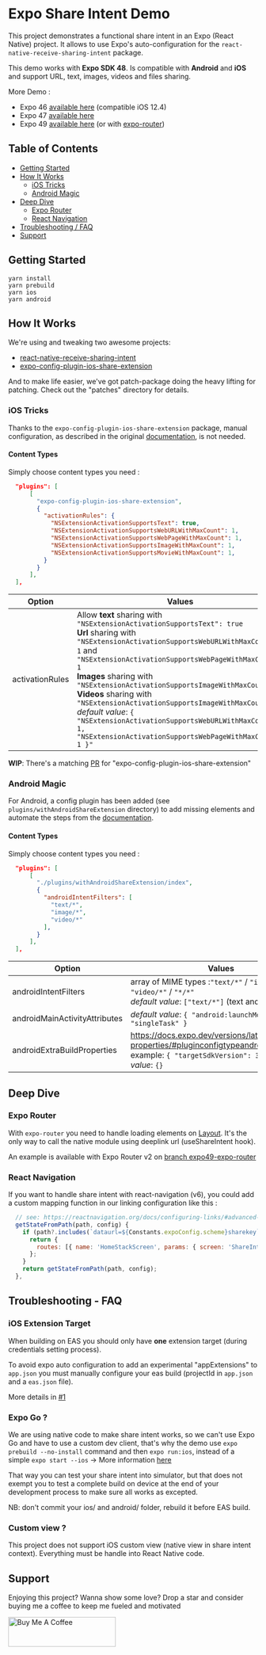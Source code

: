 # Expo Share Intent Demo

This project demonstrates a functional share intent in an Expo (React Native) project. It allows to use Expo's auto-configuration for the `react-native-receive-sharing-intent` package.

This demo works with **Expo SDK 48**. Is compatible with **Android** and **iOS** and support URL, text, images, videos and files sharing.

More Demo :

- Expo 46 [available here](https://github.com/achorein/expo-share-intent-demo/tree/expo46) (compatible iOS 12.4)
- Expo 47 [available here](https://github.com/achorein/expo-share-intent-demo/tree/expo47)
- Expo 49 [available here](https://github.com/achorein/expo-share-intent-demo/tree/expo49) (or with [expo-router](https://github.com/achorein/expo-share-intent-demo/tree/expo49-expo-router))

## Table of Contents

- [Getting Started](#getting-started)
- [How It Works](#how-it-works)
  - [iOS Tricks](#ios-tricks)
  - [Android Magic](#android-magic)
- [Deep Dive](#deep-dive)
  - [Expo Router](#expo-router)
  - [React Navigation](#react-navigation)
- [Troubleshooting / FAQ](#troubleshooting---faq)
- [Support](#support)

## Getting Started

```
yarn install
yarn prebuild
yarn ios
yarn android
```

## How It Works

We're using and tweaking two awesome projects:

- [react-native-receive-sharing-intent](https://github.com/ajith-ab/react-native-receive-sharing-intent)
- [expo-config-plugin-ios-share-extension](https://github.com/timedtext/expo-config-plugin-ios-share-extension)

And to make life easier, we've got patch-package doing the heavy lifting for patching. Check out the "patches" directory for details.

### iOS Tricks

Thanks to the `expo-config-plugin-ios-share-extension` package, manual configuration, as described in the original [documentation](https://ajith-ab.github.io/react-native-receive-sharing-intent/docs/ios), is not needed.

#### Content Types

Simply choose content types you need :

```json
  "plugins": [
      [
        "expo-config-plugin-ios-share-extension",
        {
          "activationRules": {
            "NSExtensionActivationSupportsText": true,
            "NSExtensionActivationSupportsWebURLWithMaxCount": 1,
            "NSExtensionActivationSupportsWebPageWithMaxCount": 1,
            "NSExtensionActivationSupportsImageWithMaxCount": 1,
            "NSExtensionActivationSupportsMovieWithMaxCount": 1,
          }
        }
      ],
  ],
```

| Option          | Values                                                                                                                                                                                                                                                                                                                                                                                                                                                                                                                          |
| --------------- | ------------------------------------------------------------------------------------------------------------------------------------------------------------------------------------------------------------------------------------------------------------------------------------------------------------------------------------------------------------------------------------------------------------------------------------------------------------------------------------------------------------------------------- |
| activationRules | Allow **text** sharing with `"NSExtensionActivationSupportsText": true`<br/>**Url** sharing with `"NSExtensionActivationSupportsWebURLWithMaxCount": 1` and `"NSExtensionActivationSupportsWebPageWithMaxCount": 1`<br/>**Images** sharing with `"NSExtensionActivationSupportsImageWithMaxCount": 1`<br/>**Videos** sharing with `"NSExtensionActivationSupportsImageWithMaxCount": 1`<br/>_default value_: `{ "NSExtensionActivationSupportsWebURLWithMaxCount": 1, "NSExtensionActivationSupportsWebPageWithMaxCount": 1 }"` |

**WIP**: There's a matching [PR](https://github.com/timedtext/expo-config-plugin-ios-share-extension/pull/11) for "expo-config-plugin-ios-share-extension"

### Android Magic

For Android, a config plugin has been added (see `plugins/withAndroidShareExtension` directory) to add missing elements and automate the steps from the [documentation](https://ajith-ab.github.io/react-native-receive-sharing-intent/docs/android/).

#### Content Types

Simply choose content types you need :

```json
  "plugins": [
      [
        "./plugins/withAndroidShareExtension/index",
        {
          "androidIntentFilters": [
            "text/*",
            "image/*",
            "video/*"
          ],
        }
      ],
  ],
```

| Option                        | Values                                                                                                                                                |
| ----------------------------- | ----------------------------------------------------------------------------------------------------------------------------------------------------- |
| androidIntentFilters          | array of MIME types :`"text/*"` / `"image/*"` / `"video/*"` / `"*/*"`<br/>_default value_: `["text/*"]` (text and url)                                |
| androidMainActivityAttributes | _default value_: `{ "android:launchMode": "singleTask" }`                                                                                             |
| androidExtraBuildProperties   | https://docs.expo.dev/versions/latest/sdk/build-properties/#pluginconfigtypeandroid<br/>example: `{ "targetSdkVersion": 33 }` , _default value_: `{}` |

## Deep Dive

### Expo Router

With `expo-router` you need to handle loading elements on [Layout](https://docs.expo.dev/routing/appearance/). It's the only way to call the native module using deeplink url (useShareIntent hook).

An example is available with Expo Router v2 on [branch expo49-expo-router](https://github.com/achorein/expo-share-intent-demo/tree/expo49-expo-router)

### React Navigation

If you want to handle share intent with react-navigation (v6), you could add a custom mapping function in our linking configuration like this :

```js
  // see: https://reactnavigation.org/docs/configuring-links/#advanced-cases
  getStateFromPath(path, config) {
    if (path?.includes(`dataurl=${Constants.expoConfig.scheme}sharekey`)) {
      return {
        routes: [{ name: 'HomeStackScreen', params: { screen: 'ShareIntentScreen' } }],
      };
    }
    return getStateFromPath(path, config);
  },
```

## Troubleshooting - FAQ

### iOS Extension Target

When building on EAS you should only have **one** extension target (during credentials setting process).

To avoid expo auto configuration to add an experimental "appExtensions" to `app.json` you must manually configure your eas build (projectId in `app.json` and a `eas.json` file).

More details in [#1](https://github.com/achorein/expo-share-intent-demo/issues/1)

### Expo Go ?

We are using native code to make share intent works, so we can't use Expo Go and have to use a custom dev client, that's why the demo use `expo prebuild --no-install` command and then `expo run:ios`, instead of a simple `expo start --ios`
-> More information [here](https://docs.expo.dev/workflow/customizing/)

That way you can test your share intent into simulator, but that does not exempt you to test a complete build on device at the end of your development process to make sure all works as excepted.

NB: don't commit your ios/ and android/ folder, rebuild it before EAS build.

### Custom view ?

This project does not support iOS custom view (native view in share intent context). Everything must be handle into React Native code.

## Support

Enjoying this project? Wanna show some love? Drop a star and consider buying me a coffee to keep me fueled and motivated

<a href="https://www.buymeacoffee.com/achorein" target="_blank"><img src="https://cdn.buymeacoffee.com/buttons/v2/default-yellow.png" alt="Buy Me A Coffee" style="height: 60px !important;width: 217px !important;" ></a>
